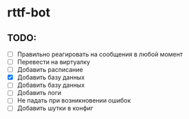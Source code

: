 # rttf-bot

## TODO:
- [ ] Правильно реагировать на сообщения в любой момент
- [ ] Перевести на виртуалку
- [ ] Добавить расписание
- [x] Добавить базу данных
- [ ] Добавить базу данных
- [ ] Добавить логи
- [ ] Не падать при возникновении ошибок
- [ ] Добавить шутки в конфиг